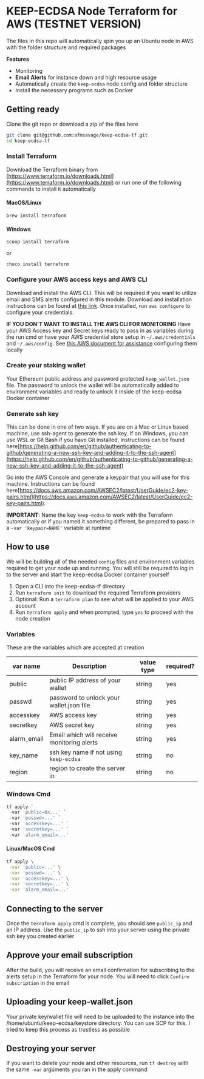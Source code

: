 
# KEEP-ECDSA Node Terraform for AWS (TESTNET VERSION)

The files in this repo will automatically spin you up an Ubuntu node in AWS with the folder structure and required packages

__**Features**__

- Monitoring
- **Email Alerts** for instance down and high resource usage
- Automatically create the `keep-ecdsa` node config and folder structure
- Install the necessary programs such as Docker
  
## Getting ready

Clone the git repo or download a zip of the files here

```bash
git clone git@github.com:afmsavage/keep-ecdsa-tf.git
cd keep-ecdsa-tf
```

### Install Terraform

Download the Terraform binary from [https://www.terraform.io/downloads.html](https://www.terraform.io/downloads.html) or run one of the following commands to install it automatically

#### MacOS/Linux

```brew install terraform```

#### Windows

```scoop install terraform```

or

```choco install terraform```

### Configure your AWS access keys and AWS CLI

Download and install the AWS CLI.  This will be required if you want to utilize email and SMS alerts configured in this module.  Download and installation instructions can be found at [this link](https://docs.aws.amazon.com/cli/latest/userguide/cli-chap-install.html).  Once installed, run `aws configure` to configure your credentials.

**IF YOU DON'T WANT TO INSTALL THE AWS CLI FOR MONITORING**
Have your AWS Access key and Secret keys ready to pass in as variables during the run cmd or have your AWS credential store setup in `~/.aws/credentials` and `~/.aws/config`.  See [this AWS document for assistance](https://docs.aws.amazon.com/cli/latest/userguide/cli-chap-configure.html) configuring them locally

### Create your staking wallet

Your Ethereum public address and password protected `keep_wallet.json` file.  The password to unlock the wallet will be automatically added to environment variables and ready to unlock it inside of the keep-ecdsa Docker container

### Generate ssh key

This can be done in one of two ways.  If you are on a Mac or Linux based machine, use ssh-agent to generate the ssh key.  If on Windows, you can use WSL or Git Bash if you have Git installed.  Instructions can be found here[https://help.github.com/en/github/authenticating-to-github/generating-a-new-ssh-key-and-adding-it-to-the-ssh-agent](https://help.github.com/en/github/authenticating-to-github/generating-a-new-ssh-key-and-adding-it-to-the-ssh-agent)

Go into the AWS Console and generate a keypair that you will use for this machine.  Instructions can be found here[https://docs.aws.amazon.com/AWSEC2/latest/UserGuide/ec2-key-pairs.html](https://docs.aws.amazon.com/AWSEC2/latest/UserGuide/ec2-key-pairs.html).  

**IMPORTANT**: Name the key `keep-ecdsa` to work with the Terraform automatically or if you named it something different, be prepared to pass in a `-var 'keypair=NAME'` variable at runtime

## How to use

We will be building all of the needed `config` files and environment variables required to get your node up and running.  You will still be required to log in to the server and start the keep-ecdsa Docker container yourself

1. Open a CLI into the keep-ecdsa-tf directory
2. Run `terraform init` to download the required Terraform providers
3. Optional: Run a `terraform plan` to see what will be applied to your AWS account
4. Run `terraform apply` and when prompted, type `yes` to proceed with the node creation

### Variables

These are the variables which are accepted at creation

| var name    | Description                                | value type | required? |
|-------------|--------------------------------------------|------------|-----------|
| public      | public IP address of your wallet           | string     | yes       |
| passwd      | password to unlock your wallet.json file   | string     | yes       |
| accesskey   | AWS access key                             | string     | yes       |
| secretkey   | AWS secret key                             | string     | yes       |
| alarm_email | Email which will receive monitoring alerts | string     | yes       |
| key_name    | ssh key name if not using `keep-ecdsa`     | string     | no        |
| region      | region to create the server in             | string     | no        |

### Windows Cmd

```Powershell
tf apply `
 -var 'public=0x...' `
 -var 'passwd=...' `
 -var 'accesskey=...' `
 -var 'secretkey=...' `
 -var 'alarm_email=...'
```

#### Linux/MacOS Cmd

```bash
tf apply \
 -var 'public=...' \
 -var 'passwd=...' \
 -var 'accesskey=...' \
 -var 'secretkey=...' \
 -var 'alarm_email=...'
```

## Connecting to the server

Once the `terraform apply` cmd is complete, you should see `public_ip` and an IP address.  Use the `public_ip` to ssh into your server using the private ssh key you created earlier

## Approve your email subscription

After the build, you will receive an email confirmation for subscribing to the alerts setup in the Terraform for your node.  You will need to click `Confirm subscription` in the email

## Uploading your keep-wallet.json

Your private key/wallet file will need to be uploaded to the instance into the /home/ubuntu/keep-ecdsa/keystore directory.  You can use SCP for this.  I tried to keep this process as trustless as possible

## Destroying your server

If you want to delete your node and other resources, run `tf destroy` with the same `-var` arguments you ran in the apply command
